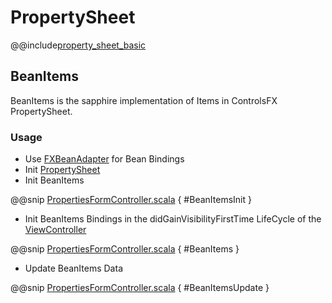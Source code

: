 # PropertySheet

@@include[property_sheet_basic](../includes/property_sheet_basic.md)

## BeanItems

BeanItems is the sapphire implementation of Items in ControlsFX PropertySheet.

### Usage

* Use [FXBeanAdapter](https://sfxcode.github.io/sapphire-core//detail/fxbean_adapter.html) for Bean Bindings
* Init [PropertySheet](https://github.com/controlsfx/controlsfx/wiki/ControlsFX-Features#propertysheet)
* Init BeanItems

@@snip [PropertiesFormController.scala](../../../../../demos/showcase/src/main/scala/com/sfxcode/sapphire/extension/showcase/controller/form/PropertiesFormController.scala) { #BeanItemsInit }

* Init BeanItems Bindings in the didGainVisibilityFirstTime LifeCycle of the [ViewController](https://sfxcode.github.io/sapphire-core//detail/view_controller.html)

@@snip [PropertiesFormController.scala](../../../../../demos/showcase/src/main/scala/com/sfxcode/sapphire/extension/showcase/controller/form/PropertiesFormController.scala) { #BeanItems }

* Update BeanItems Data

@@snip [PropertiesFormController.scala](../../../../../demos/showcase/src/main/scala/com/sfxcode/sapphire/extension/showcase/controller/form/PropertiesFormController.scala) { #BeanItemsUpdate }


